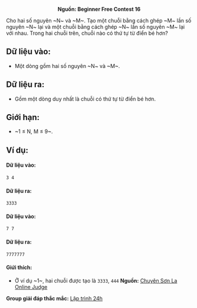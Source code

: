 **<center>Nguồn: Beginner Free Contest 16</center>**

Cho hai số nguyên ~N~ và ~M~. Tạo một chuỗi bằng cách ghép ~M~ lần số nguyên ~N~ lại và một chuỗi bằng cách ghép ~N~ lần số nguyên ~M~ lại với nhau. Trong hai chuỗi trên, chuỗi nào có thứ tự từ điển bé hơn?

## Dữ liệu vào:
- Một dòng gồm hai số nguyên ~N~ và ~M~.

## Dữ liệu ra:
- Gồm một dòng duy nhất là chuỗi có thứ tự từ điển bé hơn.

## Giới hạn:
- ~1 ≤ N, M ≤ 9~.

## Ví dụ:
#### Dữ liệu vào:
```
3 4
```

#### Dữ liệu ra:
```
3333
```

#### Dữ liệu vào:
```
7 7
```

#### Dữ liệu ra:
```
7777777
```

#### Giứi thích:
- Ở ví dụ ~1~, hai chuỗi được tạo là `3333`, `444`
**Nguồn:** [Chuyên Sơn La Online Judge](http://csloj.ddns.net/)

**Group giải đáp thắc mắc:** [Lập trình 24h](https://www.facebook.com/groups/1386904321519984)